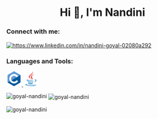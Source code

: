<!--## Hi👋, I'm Nandini-->
<h1 align="center">Hi 👋, I'm Nandini</h1>

<h3 align="left">Connect with me:</h3>
<p align="left">
<a href="https://www.linkedin.com/in/nandini-goyal-02080a292" target="blank"><img align="center" src="https://raw.githubusercontent.com/rahuldkjain/github-profile-readme-generator/master/src/images/icons/Social/linked-in-alt.svg" alt="https://www.linkedin.com/in/nandini-goyal-02080a292" height="30" width="40" /></a>
</p>

<h3 align="left">Languages and Tools:</h3>
<p align="left"> <a href="https://www.cprogramming.com/" target="_blank" rel="noreferrer"> <img src="https://raw.githubusercontent.com/devicons/devicon/master/icons/c/c-original.svg" alt="c" width="40" height="40"/> </a> <a href="https://www.java.com" target="_blank" rel="noreferrer"> <img src="https://raw.githubusercontent.com/devicons/devicon/master/icons/java/java-original.svg" alt="java" width="40" height="40"/> </a> </p>

<p><img align="left" src="https://github-readme-stats.vercel.app/api/top-langs?username=goyal-nandini&show_icons=true&locale=en&layout=compact" alt="goyal-nandini" /></p>

<p>&nbsp;<img align="center" src="https://github-readme-stats.vercel.app/api?username=goyal-nandini&show_icons=true&locale=en" alt="goyal-nandini" /></p>

<p><img align="center" src="https://github-readme-streak-stats.herokuapp.com/?user=goyal-nandini&" alt="goyal-nandini" /></p>

<!--
**goyal-nandini/goyal-nandini** is a ✨ _special_ ✨ repository because its `README.md` (this file) appears on your GitHub profile.

Here are some ideas to get you started:

- 🔭 I’m currently working on ...
- 🌱 I’m currently learning ...
- 👯 I’m looking to collaborate on ...
- 🤔 I’m looking for help with ...
- 💬 Ask me about ...
- 📫 How to reach me: ...
- 😄 Pronouns: ...
- ⚡ Fun fact: ...
-->
